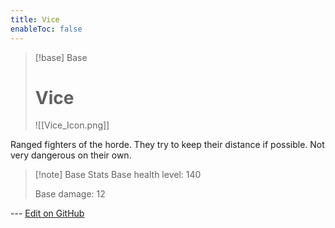 ```yaml
---
title: Vice
enableToc: false
---
```

> [!base] Base
>
> # Vice
>
> ![[Vice_Icon.png]]

Ranged fighters of the horde. They try to keep their distance if possible. Not very dangerous on their own.

> [!note] Base Stats
> Base health level: 140
> 
> Base damage: 12

--- [Edit on GitHub](https://github.com/Mondrethos/gatekeeperwiki/edit/main/content/Monsters/Vice.md)